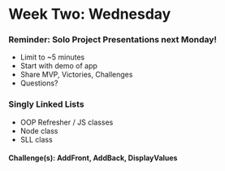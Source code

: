 # Week Two: Wednesday
### Reminder: Solo Project Presentations next Monday!
- Limit to ~5 minutes
- Start with demo of app
- Share MVP, Victories, Challenges
- Questions?
### Singly Linked Lists
- OOP Refresher / JS classes
- Node class
- SLL class
#### Challenge(s): AddFront, AddBack, DisplayValues